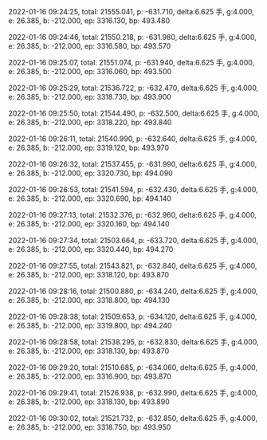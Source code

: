 2022-01-16 09:24:25, total: 21555.041, p: -631.710, delta:6.625 手, g:4.000, e: 26.385, b: -212.000, ep: 3316.130, bp: 493.480

2022-01-16 09:24:46, total: 21550.218, p: -631.980, delta:6.625 手, g:4.000, e: 26.385, b: -212.000, ep: 3316.580, bp: 493.570

2022-01-16 09:25:07, total: 21551.074, p: -631.940, delta:6.625 手, g:4.000, e: 26.385, b: -212.000, ep: 3316.060, bp: 493.500

2022-01-16 09:25:29, total: 21536.722, p: -632.470, delta:6.625 手, g:4.000, e: 26.385, b: -212.000, ep: 3318.730, bp: 493.900

2022-01-16 09:25:50, total: 21544.490, p: -632.500, delta:6.625 手, g:4.000, e: 26.385, b: -212.000, ep: 3318.220, bp: 493.840

2022-01-16 09:26:11, total: 21540.990, p: -632.640, delta:6.625 手, g:4.000, e: 26.385, b: -212.000, ep: 3319.120, bp: 493.970

2022-01-16 09:26:32, total: 21537.455, p: -631.990, delta:6.625 手, g:4.000, e: 26.385, b: -212.000, ep: 3320.730, bp: 494.090

2022-01-16 09:26:53, total: 21541.594, p: -632.430, delta:6.625 手, g:4.000, e: 26.385, b: -212.000, ep: 3320.690, bp: 494.140

2022-01-16 09:27:13, total: 21532.376, p: -632.960, delta:6.625 手, g:4.000, e: 26.385, b: -212.000, ep: 3320.160, bp: 494.140

2022-01-16 09:27:34, total: 21503.664, p: -633.720, delta:6.625 手, g:4.000, e: 26.385, b: -212.000, ep: 3320.440, bp: 494.270

2022-01-16 09:27:55, total: 21543.821, p: -632.840, delta:6.625 手, g:4.000, e: 26.385, b: -212.000, ep: 3318.120, bp: 493.870

2022-01-16 09:28:16, total: 21500.880, p: -634.240, delta:6.625 手, g:4.000, e: 26.385, b: -212.000, ep: 3318.800, bp: 494.130

2022-01-16 09:28:38, total: 21509.653, p: -634.120, delta:6.625 手, g:4.000, e: 26.385, b: -212.000, ep: 3319.800, bp: 494.240

2022-01-16 09:28:58, total: 21538.295, p: -632.830, delta:6.625 手, g:4.000, e: 26.385, b: -212.000, ep: 3318.130, bp: 493.870

2022-01-16 09:29:20, total: 21510.685, p: -634.060, delta:6.625 手, g:4.000, e: 26.385, b: -212.000, ep: 3316.900, bp: 493.870

2022-01-16 09:29:41, total: 21526.938, p: -632.990, delta:6.625 手, g:4.000, e: 26.385, b: -212.000, ep: 3318.130, bp: 493.890

2022-01-16 09:30:02, total: 21521.732, p: -632.850, delta:6.625 手, g:4.000, e: 26.385, b: -212.000, ep: 3318.750, bp: 493.950